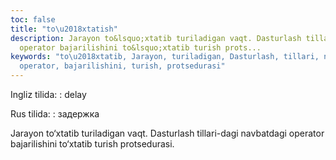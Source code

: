 ```yaml
---
toc: false
title: "to\u2018xtatish"
description: Jarayon to&lsquo;xtatib turiladigan vaqt. Dasturlash tillari-dagi navbatdagi
  operator bajarilishini to&lsquo;xtatib turish prots...
keywords: "to\u2018xtatib, Jarayon, turiladigan, Dasturlash, tillari, navbatdagi,
  operator, bajarilishini, turish, protsedurasi"
---
```


Ingliz tilida:
:   delay

Rus tilida:
:   задержка

Jarayon to‘xtatib turiladigan vaqt. Dasturlash tillari-dagi navbatdagi operator bajarilishini to‘xtatib turish protsedurasi.